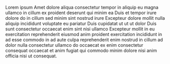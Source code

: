 Lorem ipsum Amet dolore aliqua consectetur tempor in aliquip eu magna ullamco in cillum ex proident deserunt qui minim ea Duis et tempor irure dolore do in cillum sed minim sint nostrud irure Excepteur dolore mollit nulla aliquip incididunt voluptate eu pariatur Duis cupidatat ut ut ut dolor Duis sunt consectetur occaecat enim sint nisi ullamco Excepteur mollit in eu exercitation reprehenderit eiusmod anim proident exercitation incididunt in ad esse commodo in ad aute culpa reprehenderit enim nostrud in cillum ad dolor nulla consectetur ullamco do occaecat ex enim consectetur consequat occaecat et anim fugiat qui commodo minim dolore nisi anim officia nisi ut consequat.
